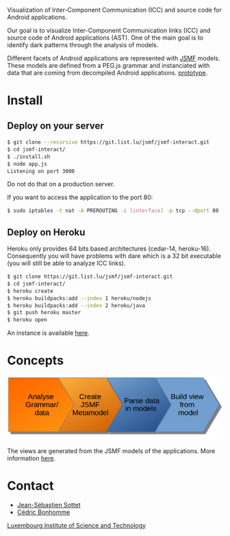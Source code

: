 
Visualization of Inter-Component Communication (ICC) and source code for Android
applications.

Our goal is to visualize Inter-Component Communication links (ICC) and
source code of Android applications (AST). One of the main goal is to identify
dark patterns through the analysis of models.

Different facets of Android applications are represented with
[JSMF](https://github.com/JS-MF) models.
These models are defined from a PEG.js grammar and instanciated with data that
are coming from decompiled Android applications.
[prototype](http://jsmf-android-visualization.list.lu).

# Install

## Deploy on your server

```bash
$ git clone --recursive https://git.list.lu/jsmf/jsmf-interact.git
$ cd jsmf-interact/
$ ./install.sh
$ node app.js
Listening on port 3000
```

Do not do that on a production server.

If you want to access the application to the port 80:

```bash
$ sudo iptables -t nat -A PREROUTING -i [interface] -p tcp --dport 80 -j REDIRECT --to-port 3000
```


## Deploy on Heroku

Heroku only provides 64 bits based architectures (cedar-14, heroku-16).
Consequently you will have problems with dare which is a 32 bit executable
(you will still be able to analyze ICC links).

```bash
$ git clone https://git.list.lu/jsmf/jsmf-interact.git
$ cd jsmf-interact/
$ heroku create
$ heroku buildpacks:add --index 1 heroku/nodejs
$ heroku buildpacks:add --index 2 heroku/java
$ git push heroku master
$ heroku open
```

An instance is available
[here](https://jsmf-android-visualization.herokuapp.com).



# Concepts

![process](static/images/processM2.png)

The views are generated from the JSMF models of the applications.
More information [here](http://jsmf-android-visualization.list.lu/models).



# Contact

* [Jean-Sébastien Sottet](https://git.list.lu/jsottet)
* [Cédric Bonhomme](https://www.cedricbonhomme.org)

[Luxembourg Institute of Science and Technology](https://www.list.lu)
